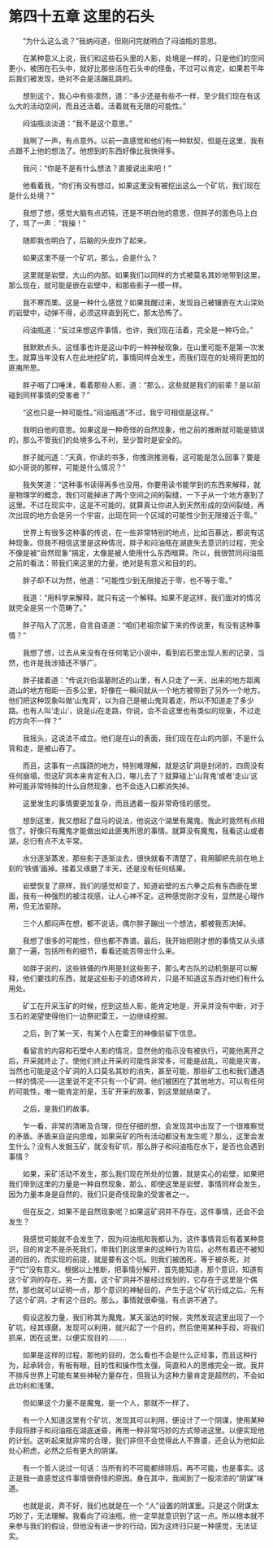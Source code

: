 # 第四十五章 这里的石头


　　“为什么这么说？”我纳闷道，但刚问完就明白了闷油瓶的意思。

　　在某种意义上说，我们和这些石头里的人影，处境是一样的，只是他们的空间更小，被困在石头中，就好比那些活在石头中的怪鱼，不过可以肯定，如果若干年后我们被发现，绝对不会是活蹦乱跳的。

　　想到这个，我心中有些凛然，道：“多少还是有些不一样，至少我们现在有这么大的活动空间，而且还活着。活着就有无限的可能性。”

　　闷油瓶淡淡道：“我不是这个意思。”

　　我啊了一声，有点意外。以前一直感觉和他们有一种默契，但是在这里，我有点跟不上他的想法了。他想到的东西好像比我快得多。

　　我问：“你是不是有什么想法？直接说出来吧！”

　　他看着我，“你们有没有想过，如果这里没有被挖出这么一个矿坑，我们现在是什么处境？”

　　我想了想，感觉大脑有点迟钝，还是不明白他的意思，但胖子的面色马上白了，骂了一声：“我操！”

　　随即我也明白了，后脑的头皮炸了起来。

　　如果这里不是一个矿坑，那么，会是什么？

　　这里就是岩壁，大山的内部。如果我们以同样的方式被莫名其妙地带到这里，那么现在，就可能是嵌在岩壁中，和那些影子一模一样。

　　我不寒而栗。这是一种什么感觉？如果我醒过来，发现自己被镶嵌在大山深处的岩壁中，动弹不得，必须这样直到死亡，那太恐怖了。

　　闷油瓶道：“反过来想这件事情，也许，我们现在活着，完全是一种巧合。”

　　我默默点头。这怪事也许是这山中的一种神秘现象，在山里可能不是第一次发生。就算当年没有人在此地挖矿坑，事情同样会发生，而我们现在的处境将更加的匪夷所思。

　　胖子咽了口唾沫，看着那些人影，道：“那么，这些就是我们的前辈？是以前碰到同样事情的受害者？”

　　“这也只是一种可能性。”闷油瓶道“不过，我宁可相信是这样。”

　　我明白他的意思。如果这是一种奇怪的自然现象，他之前的推断就可能是错误的，那么不管我们的处境多么不利，至少暂时是安全的。

　　胖子就问道：“天真，你读的书多，你推测推测看，这可能是怎么回事？要是如小哥说的那样，可能是什么情况？”

　　我失笑道：“这种事书读得再多也没用，你要用读书能学到的东西来解释，就是物理学的概念，我们可能掉进了两个空间之间的裂缝，一下子从一个地方塞到了这里。不过在现实中，这是不可能的，就算真让你进入到天然形成的空间裂缝，再次出现的地方会是另一个宇宙，出现在同一个区域的可能性少到无限接近于零。”

　　世界上有很多这种事的传说，在一些非常特别的地点，比如百慕达，都说有这种现象。但我不相信这里是这种情况，胖子和闷油瓶在湖底失去意识的过程，完全不像是被“自然现象”搞定，太像是被人使用什么东西暗算。所以，我很赞同闷油瓶之前的看法：带我们来这里的力量，绝对是有意义和目的的。

　　胖子却不以为然，他道：“可能性少到无限接近于零，也不等于零。”

　　我道：“用科学来解释，就只有这一个解释。如果不是这样，我们面对的情况就完全是另一个范畴了。”

　　胖子陷入了沉思，自言自语道：“咱们老祖宗留下来的传说里，有没有这种事情？”

　　我想了想，过去从来没有在任何笔记小说中，看到岩石里出现人影的记录，当然，也许是我涉猎还不够广。

　　胖子接着道：“传说刘伯温墓附近的山里，有人只走了一天，出来的地方距离进山的地方相距一百多公里，好像在一瞬间就从一个地方被带到了另外一个地方。他们把这种现象叫做‘山鬼背’，以为自己是被山鬼背着走，所以不知道走了多少路。也有人叫‘走山’，说是山在走路，你说，会不会这里也有类似的现象，不过走的方向不一样？”

　　我摇头，这说法不成立。他们是在山的表面，我们现在在山的内部，不是什么背和走，是被山吞了。

　　而且，这事有一点蹊跷的地方，特别难理解，就是这矿洞是封闭的，四周没有任何崩塌，但这矿洞本来肯定有入口，哪儿去了？就算碰上‘山背鬼’或者‘走山’这种可能非常特殊的什么自然现象，也不会连入口都消失掉。

　　这里发生的事情要更加复杂，而且透着一股非常奇怪的感觉。

　　想到这里，我又想起了盘马的说法，他说这个湖里有魔鬼，我此时竟然有点相信了。好像只有魔鬼才能做出如此匪夷所思的事情。就算没有魔鬼，我看这山或者湖，总归有点不太平常。

　　水分逐渐蒸发，那些影子逐渐淡去，很快就看不清楚了，我用脚把先前在地上刻的‘铁俑’画掉。接着又琢磨了半天，还是没有任何结果。

　　岩壁恢复了原样，我们的感觉却变了，知道岩壁的五六拳之后有东西嵌在里面，我有一种强烈的被注视感，让人心神不定。这种感觉刚才没有，显然是心理作用，但无法驱除。

　　三个人都闷声在想，都不说话，偶尔胖子蹦出一个想法，都被我否决掉。

　　我想了很多的可能性，但也都不靠谱。最后，我开始把刚才想的事情又从头琢磨了一遍，包括所有的细节，看看还能否带出什么来。

　　如胖子说的，这些铁俑的作用是封这些影子，那么考古队的动机倒是可以解释，他们要找的东西，就是这些影子的遗体碎片，只是不知道这东西对他们有什么用处。

　　矿工在开采玉矿的时候，挖到这些人影，能肯定地是，开采并没有中断，对于玉石的渴望使得他们一边祭祀雷王，一边继续挖掘。

　　之后，到了某一天，有某个人在雷王的神像前留下信息。

　　看留言的内容和石壁中人影的情况，显然他的指示没有被执行，可能他离开之后，开采就终止了。使他们终止开采的可能性非常多，可能是战乱，可能是灾害，当然也可能是这个矿洞的入口莫名其妙的消失，甚至可能，那些矿工也和我们遭遇一样的情况——这里说不定不只有一个矿洞，他们被困在了其他地方。可以有任何的可能性，唯一能肯定的是，玉矿开采的故事，到这里就结束了。

　　之后，是我们的故事。

　　乍一看，非常的清晰及合理，但在仔细的想，会发现其中出现了一个很难察觉的矛盾。矛盾来自逆向思维，如果采矿的所有活动都没有发生呢？那么，这里会发生什么？没有人发掘玉矿，就没有矿坑，那么胖子和闷油瓶在水下，是否也会遇到事情？

　　如果，采矿活动不发生，那么我们现在所处的位置，就是实心的岩壁，如果把我们带到这里的力量是一种自然现象，那么，即使这里是岩壁，事情同样会发生，因为力量本身是自然的，我们只是奇怪现象的受害者之一。

　　但在反之，如果不是自然现象呢？如果这矿洞并不存在，这件事情，还会不会发生？

　　我感觉可能就不会发生了，因为闷油瓶和我都认为，这件事情背后有着某种意识，目的肯定不是杀死我们，带我们到这里来的这种行为背后，必然有着还不被知道的目的，而实现的前提，就是要有这个坑。则我们被困死，等于被杀死，对于“它”没有意义。根据以上推断，把事情分解开，首先能知道，那个意识，知道有这个矿洞的存在。另一方面，这个矿洞并不是经过规划的，它存在于这里是个偶然，那也就可以证明一点，那个意识的神秘目的，产生于这个矿坑行成之后。先有了这个矿洞，才有这个目的。那么，事情就很牵强，有点讲不通了。

　　假设这股力量，我们称其为魔鬼，某天溜达的时候，突然发现这里出现了一个矿坑，经其琢磨，发现可以利用，就兴起了一个目的，然后使用某种手段，将我们抓来，困在这里，以便实现目的………

　　如果是这样的过程，那他的目的，怎么看也不会是什么正经事，而且这种行为，起承转合，有板有眼，目的性和操作性太强，简直和人的思维完全一致。我并不排斥世界上可能有某些神秘力量存在，但我认为这种力量肯定是超然的，不会如此功利和浅薄。

　　但如果这个力量不是魔鬼，是一个人，那就不一样了。

　　有一个人知道这里有个矿坑，发现其可以利用，便设计了一个阴谋，使用某种手段将胖子和闷油瓶在湖底迷昏，再用一种非常巧妙的方式带进这里。以便实现他的计划。这听起来就非常的合理，我们非但不会觉得此人不靠谱，还会认为他如此处心积虑，必然之后有更大的阴谋。

　　有一个哲人说过一句话：当所有的不可能都排除后，再不可能，也是事实。这正是我一直感觉这件事情很奇怪的原因。身在其中，我闻到了一股浓浓的“阴谋”味道。

　　也就是说，弄不好，我们也就是在一个 “人”设置的阴谋里。只是这个阴谋太巧妙了，无法理解。我看向了闷油瓶，他一定早就意识到了这一点。所以根本就不来参与我们的假设，但他没有进一步的行动，因为这终归只是一种感觉，无法证实。


